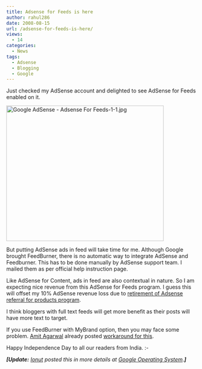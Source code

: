```yaml
---
title: Adsense for Feeds is here
author: rahul286
date: 2008-08-15
url: /adsense-for-feeds-is-here/
views:
  - 14
categories:
  - News
tags:
  - Adsense
  - Blogging
  - Google
---
```

Just checked my AdSense account and delighted to see AdSense for Feeds enabled on it.

<img class="wp-image-53406" src="http://cdn.devilsworkshop.org/files/2008/08/google-adsense-adsense-for-feeds-1-1.jpg" width="416" height="359" alt="Google AdSense - Adsense For Feeds-1-1.jpg" />

But putting AdSense ads in feed will take time for me. Although Google brought FeedBurner, there is no automatic way to integrate AdSense and Feedburner. This has to be done manually by AdSense support team. I mailed them as per official help instruction page.

Like AdSense for Content, ads in feed are also contextual in nature. So I am expecting nice revenue from this AdSense for Feeds program. I guess this will offset my 10% AdSense revenue loss due to [retirement of Adsense referral for products program][1].

I think bloggers with full text feeds will get more benefit as their posts will have more text to target.

If you use FeedBurner with MyBrand option, then you may face some problem. <a href="http://www.labnol.org/" onclick="_gaq.push(['_trackEvent', 'outbound-article', 'http://www.labnol.org/', 'Amit Agarwal']);" >Amit Agarwal</a> already posted <a href="http://www.labnol.org/internet/blogging/cname-for-feedburner-feeds-hosted-on-google/4132/" onclick="_gaq.push(['_trackEvent', 'outbound-article', 'http://www.labnol.org/internet/blogging/cname-for-feedburner-feeds-hosted-on-google/4132/', 'workaround for this']);" >workaround for this</a>.

Happy Independence Day to all our readers from India. <img src="http://devilsworkshop.org/wp-includes/images/smilies/simple-smile.png" alt=":-)" class="wp-smiley" style="height: 1em; max-height: 1em;" />

***[Update:*** *<a href="http://googlesystem.blogspot.com/" onclick="_gaq.push(['_trackEvent', 'outbound-article', 'http://googlesystem.blogspot.com/', 'Ionut']);" >Ionut</a> posted this in more details at <a href="http://googlesystem.blogspot.com/2008/08/google-tests-adsense-for-feeds.html" onclick="_gaq.push(['_trackEvent', 'outbound-article', 'http://googlesystem.blogspot.com/2008/08/google-tests-adsense-for-feeds.html', 'Google Operating System']);" >Google Operating System</a>.****]***

 [1]: http://devilsworkshop.org/adsense-referrals-program-will-be-replaced-with-google-affiliate-network/
